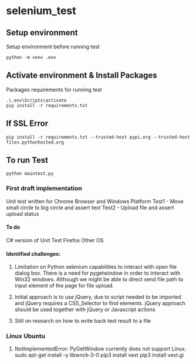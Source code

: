 # selenium_test

## Setup environment
Setup environment before running test

    python -m venv .env


## Activate environment & Install Packages
Packages requirements for running test

    .\.env\Scripts\activate
    pip install -r requirements.txt

## If SSL Error

    pip install -r requirements.txt --trusted-host pypi.org --trusted-host files.pythonhosted.org


## To run Test

    python maintest.py

### First draft implementation

Unit test written for Chrome Browser and Windows Platform
Test1 - Move small circle to big circle and assert text
Test2 - Upload file and assert upload status
#### To do

C# version of Unit Test
Firefox
Other OS

#### Identified challenges:

1. Limitation on Python selenium capabilities to interact with open file dialog box. There is a need for pygetwindow in order to interact with Win32 windows. Although we might be able to direct send file path to input element of the page for file upload.

1. Initial approach is to use jQuery, due to script needed to be imported and jQuery requires a CSS_Selector to find elements. jQuery approach should be used together with jQuery or Javascript actions

1. Still on research on how to write back test result to a file


### Linux Ubuntu
1. NotImplementedError: PyGetWindow currently does not support Linux.
sudo apt-get install -y libwnck-3-0 
pip3 install vext
pip3 install vext.gi
